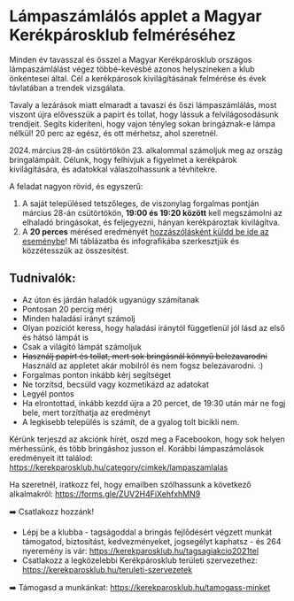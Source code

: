 # Lámpaszámlálós applet a Magyar Kerékpárosklub felméréséhez

Minden év tavasszal és ősszel a Magyar Kerékpárosklub országos lámpaszámlálást végez többé-kevésbé azonos helyszíneken a klub önkéntesei által. Cél a kerékpárosok kivilágításának felmérése és évek távlatában a trendek vizsgálata.

Tavaly a lezárások miatt elmaradt a tavaszi és őszi lámpaszámlálás, most viszont újra elővesszük a papírt és tollat, hogy lássuk a felvilágosodásunk trendjeit. Segíts kideríteni, hogy vajon tényleg sokan bringáznak-e lámpa nélkül! 20 perc az egész, és ott mérhetsz, ahol szeretnél.

2024. március 28-án csütörtökön 23. alkalommal számoljuk meg az ország bringalámpáit. Célunk, hogy felhívjuk a figyelmet a kerékpárok kivilágítására, és adatokkal válaszolhassunk a tévhitekre.

A feladat nagyon rövid, és egyszerű:

1. A saját településed tetszőleges, de viszonylag forgalmas pontján március 28-án csütörtökön, **19:00 és 19:20 között** kell megszámolni az elhaladó bringásokat, és feljegyezni, hányan kerékpároztak kivilágítva.
2. A **20 perces** mérésed eredményét [hozzászólásként küldd be ide az eseménybe](https://www.facebook.com/events/761231492612332/?active_tab=discussion)! Mi táblázatba és infografikába szerkesztjük és közzétesszük az összesítést.

## Tudnivalók:

- Az úton és járdán haladók ugyanúgy számítanak
- Pontosan 20 percig mérj
- Minden haladási irányt számolj
- Olyan pozíciót keress, hogy haladási iránytól függetlenül jól lásd az első és hátsó lámpát is
- Csak a világító lámpát számoljuk
- ~~Használj papírt és tollat, mert sok bringásnál könnyű belezavarodni~~ Használd az appletet akár mobilról és nem fogsz belezavarodni. :)
- Forgalmas ponton inkább kérj segítséget
- Ne torzítsd, becsüld vagy kozmetikázd az adatokat
- Legyél pontos
- Ha elrontottad, inkább kezdd újra a 20 percet, de 19:30 után már ne fogj bele, mert torzíthatja az eredményt
- A legkisebb település is számít, de a gyalog tolt bicikli nem.

Kérünk terjeszd az akciónk hírét, oszd meg a Facebookon, hogy sok helyen mérhessünk, és több bringáshoz jusson el. Korábbi lámpaszámolások eredményeit itt találod: https://kerekparosklub.hu/category/cimkek/lampaszamlalas

Ha szeretnél, iratkozz fel, hogy emailben szólhassunk a következő alkalmakról:
https://forms.gle/ZUV2H4FiXehfxhMN9

➡️ Csatlakozz hozzánk!
- Lépj be a klubba - tagságoddal a bringás fejlődésért végzett munkát támogatod, biztosítást, kedvezményeket, jogsegélyt kaphatsz - és 264 nyeremény is vár: https://kerekparosklub.hu/tagsagiakcio2021tel
- Csatlakozz a legközelebbi Kerékpárosklub területi szervezethez: https://kerekparosklub.hu/teruleti-szervezetek

➡️ Támogasd a munkánkat:
https://kerekparosklub.hu/tamogass-minket
